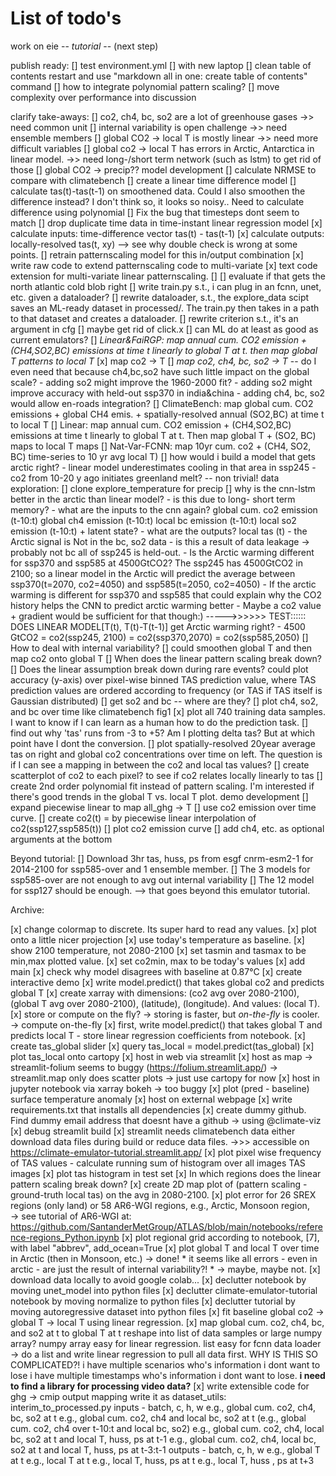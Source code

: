 # List of todo's

work on eie -- *tutorial* -- (next step)

publish ready:
    [] test environment.yml
        [] with new laptop 
    [] clean table of contents
        restart and use "markdown all in one: create table of contents" command
    [] how to integrate polynomial pattern scaling?
        [] move complexity over performance into discussion

clarify take-aways:
    [] co2, ch4, bc, so2 are a lot of greenhouse gases ->> need common unit
    [] internal variability is open challenge ->> need ensemble members
    [] global CO2 -> local T is mostly linear ->> need more difficult variables
    [] global co2 -> local T has errors in Arctic, Antarctica in linear model. ->> need long-/short term network (such as lstm) to get rid of those
    [] global CO2 -> precip??
model development
    [] calculate NRMSE to compare with climatebench
    [] create a linear time difference model
        [] calculate tas(t)-tas(t-1) on smoothened data.
            Could I also smoothen the difference instead? I don't think so, it looks so noisy..
            Need to calculate difference using polynomial
            [] Fix the bug that timesteps dont seem to match
        [] drop duplicate time data in time-instant linear regression model
        [x] calculate inputs: time-difference vector tas(t) - tas(t-1)
        [x] calculate outputs: locally-resolved tas(t, xy)
            --> see why double check is wrong at some points.
        [] retrain patternscaling model for this in/output combination
            [x] write raw code to extend patternscaling code to multi-variate
            [x] text code extension for multi-variate linear patternscaling.
            [] 
        [] evaluate if that gets the north atlantic cold blob right
    [] write train.py s.t., i can plug in an fcnn, unet, etc. given a dataloader?
        [] rewrite dataloader, s.t., the explore_data scipt saves an ML-ready dataset in processed/. The train.py then takes in a path to that dataset and creates a dataloader.
        [] rewrite criterion s.t., it's an argument in cfg
        [] maybe get rid of click.x
    [] can ML do at least as good as current emulators?
        [] *Linear&FaiRGP: map annual cum. CO2 emission + (CH4,SO2,BC) emissions at time t linearly to global T at t. then map global T patterns to local T*
            [x] map co2 -> T
            [] *map co2, ch4, bc, so2 -> T* -- do I even need that because ch4,bc,so2 have such little impact on the global scale?
                - adding so2 might improve the 1960-2000 fit?
                - adding so2 might improve accuracy with held-out ssp370 in india&china
                - adding ch4, bc, so2 would allow en-roads integration?
    [] ClimateBench: map global cum. CO2 emissions + global CH4 emis. + spatially-resolved annual (SO2,BC) at time t to local T
        [] Linear: map annual cum. CO2 emission + (CH4,SO2,BC) emissions at time t linearly to global T at t. Then map global T + (SO2, BC) maps to local T maps
    [] Nat-Var-FCNN: map 10yr cum. co2 + (CH4, SO2, BC) time-series to 10 yr avg local T) 
    [] how would i build a model that gets arctic right?
        - linear model underestimates cooling in that area in ssp245
            - co2 from 10-20 y ago initiates greenland melt? 
        -- non trivial!
data exploration:
    [] clone explore_temperature for precip
    [] why is the cnn-lstm better in the arctic than linear model?
        - is this due to long- short term memory?
        - what are the inputs to the cnn again? 
            global cum. co2 emission (t-10:t)
            global      ch4 emission (t-10:t)
            local       bc  emission (t-10:t)
            local       so2 emission (t-10:t)
            + latent state?
        - what are the outputs?
            local       tas          (t)
        - the Arctic signal is Not in the bc, so2 data
        - is this a result of data leakage -> probably not bc all of ssp245 is held-out.
        - Is the Arctic warming different for ssp370 and ssp585 at 4500GtCO2? The ssp245 has 4500GtCO2 in 2100; so a linear model in the Arctic will predict the average between ssp370(t=2070, co2=4050)  and ssp585(t=2050, co2=4050)
            - If the arctic warming is different for ssp370 and ssp585 that could explain why the CO2 history helps the CNN to predict arctic warming better 
                - Maybe a co2 value + gradient would be sufficient for that though:)
                    ----->>>>>> TEST:::::: DOES LINEAR MODEL[T(t), T(t)-T(t-1)] get Arctic warming right?
            - 4500 GtCO2 = co2(ssp245, 2100) = co2(ssp370,2070) = co2(ssp585,2050)
    [] How to deal with internal variability?
        [] could smoothen global T and then map co2 onto global T
    [] When does the linear pattern scaling break down?
        [] Does the linear assumption break down during rare events?
        could plot accuracy (y-axis) over pixel-wise binned TAS prediction value, where TAS prediction values are ordered according to frequency (or TAS if TAS itself is Gaussian distributed)
    [] get so2 and bc -- where are they?
	[] plot ch4, so2, and bc over time like climatebench fig1 
    [x] plot all 740 training data samples. I want to know if I can learn as a human how to do the prediction task. 
        [] find out why 'tas' runs from -3 to +5? Am I plotting delta tas? But at which point have I dont the conversion.
        [] plot spatially-resolved 20year average tas on right and global co2 concentrations over time on left. The question is if I can see a mapping in between the co2 and local tas values?
    [] create scatterplot of co2 to each pixel? to see if co2 relates locally linearly to tas
    [] create 2nd order polynomial fit instead of pattern scaling. I'm interested if there's good trends in the global T vs. local T plot.
demo development
    [] expand piecewise linear to map all_ghg -> T
    [] use co2 emission over time curve.
        [] create co2(t) = by piecewise linear interpolation of co2(ssp127,ssp585(t))
        [] plot co2 emission curve
    [] add ch4, etc. as optional arguments at the bottom

Beyond tutorial:
[] Download 3hr tas, huss, ps from esgf cnrm-esm2-1 for 2014-2100 for ssp585-over and 1 ensemble member.
    [] The 3 models for ssp585-over are not enough to avg out internal variability
    [] The 12 model for ssp127 should be enough.
    --> that goes beyond this emulator tutorial.

Archive:

[x] change colormap to discrete. Its super hard to read any values.
    [x] plot onto a little nicer projection
[x] use today's temperature as baseline.
[x] show 2100 temperature, not 2080-2100
[x] set tasmin and tasmax to be min,max plotted value.
[x] set co2min, max to be today's values
[x] add main
[x] check why model disagrees with baseline at 0.87°C
[x] create interactive demo
    [x] write model.predict() that takes global co2 and predicts global T
    [x] create xarray with dimensions: (co2 avg over 2080-2100), (global T avg over 2080-2100), (latitude), (longitude). 
    And values: (local T).
    [x] store or compute on the fly? -> storing is faster, but *on-the-fly* is cooler. -> compute on-the-fly
    [x] first, write model.predict() that takes global T and predicts local T
        - store linear regression coefficients from notebook.
    [x] create tas_global slider
    [x] query tas_local = model.predict(tas_global)
    [x] plot tas_local onto cartopy
    [x] host in web via streamlit
        [x] host as map -> streamlit-folium seems to buggy (https://folium.streamlit.app/) -> streamlit.map only does scatter plots -> just use cartopy for now
    [x] host in jupyter notebook via xarray bokeh -> too buggy
[x] plot (pred - baseline) surface temperature anomaly 
[x] host on external webpage
    [x] write requirements.txt that installs all dependencies
    [x] create dummy github. Find dummy email address that doesnt have a github -> using @climate-viz
    [x] debug streamlit build
        [x] streamlit needs climatebench data
            either download data files during build
            or reduce  data files. 
    ->>> accessible on https://climate-emulator-tutorial.streamlit.app/
[x] plot pixel wise frequency of TAS values
    - calculate running sum of histogram over all images TAS images
[x] plot tas histogram in test set
[x] In which regions does the linear pattern scaling break down?
    [x] create 2D map plot of (pattern scaling - ground-truth local tas) on the avg in 2080-2100.
    [x] plot error for 26 SREX regions (only land) or 58 AR6-WGI regions, e.g., Arctic, Monsoon region,  
        -> see tutorial of AR6-WGI at: https://github.com/SantanderMetGroup/ATLAS/blob/main/notebooks/reference-regions_Python.ipynb
    [x] plot regional grid according to notebook, [7], with label "abbrev", add_ocean=True
    [x] plot global T and local T over time in Arctic (then in Monsoon, etc.) -> done!
    * it seems like all errors - even in arctic - are just the result of internal variability?! * -> maybe, maybe not.
[x] download data locally to avoid google colab...
[x] declutter notebook by moving unet_model into python files
[x] declutter climate-emulator-tutorial notebook by moving normalize to python files
[x] declutter tutorial by moving autoregressive dataset into python files
[x] fit baseline global co2 -> global T -> local T using linear regression.
[x] map global cum. co2, ch4, bc, and so2 at t to global T at t
    reshape into list of data samples or large numpy array?
        numpy array easy for linear regression.
        list easy for fcnn data loader
        -> do a list and write linear regression to pull all data first.
        WHY IS THIS SO COMPLICATED?!
            i have multiple scenarios who's information i dont want to lose
            i have multiple timestamps who's information i dont want to lose.
            **i need to find a library for processing video data?**
[x] write extensible code for ghg -> cmip output mapping
    write it as dataset_utils: interim_to_processed.py
    inputs - batch, c, h, w
        e.g., global cum. co2, ch4, bc, so2 at t
        e.g., global cum. co2, ch4 and local bc, so2 at t
        (e.g., global cum. co2, ch4 over t-10:t and local bc, so2)
        e.g., global cum. co2, ch4, local bc, so2 at t and 
            local T, huss, ps at t-1
        e.g., global cum. co2, ch4, local bc, so2 at t and
            local T, huss, ps at t-3:t-1
    outputs - batch, c, h, w
        e.g., global T at t
        e.g., local T at t
        e.g., local T, huss, ps at t
        e.g., local T, huss , ps at t+3


